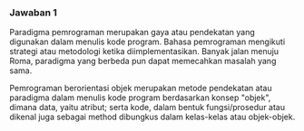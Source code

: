 ### Jawaban 1

Paradigma pemrograman merupakan gaya atau pendekatan yang digunakan dalam menulis kode program. Bahasa pemrograman mengikuti strategi atau metodologi ketika diimplementasikan. Banyak jalan menuju Roma, paradigma yang berbeda pun dapat memecahkan masalah yang sama.

Pemrograman berorientasi objek merupakan metode pendekatan atau paradigma dalam menulis kode program berdasarkan konsep "objek", dimana data, yaitu atribut; serta kode, dalam bentuk fungsi/prosedur atau dikenal juga sebagai method dibungkus dalam kelas-kelas atau objek-objek.
